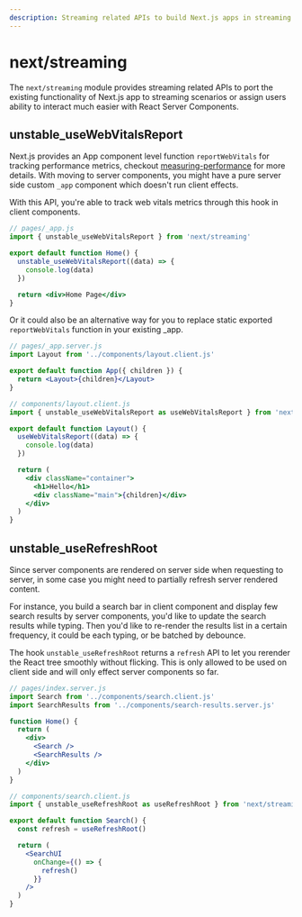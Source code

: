 ```yaml
---
description: Streaming related APIs to build Next.js apps in streaming SSR or with React Server Components.
---
```


# next/streaming

The `next/streaming` module provides streaming related APIs to port the existing functionality of Next.js app to streaming scenarios or assign users ability to interact much easier with React Server Components.

## unstable_useWebVitalsReport

Next.js provides an App component level function `reportWebVitals` for tracking performance metrics, checkout [measuring-performance](docs/advanced-features/measuring-performance) for more details. With moving to server components, you might have a pure server side custom `_app` component which doesn't run client effects.

With this API, you're able to track web vitals metrics through this hook in client components.

```jsx
// pages/_app.js
import { unstable_useWebVitalsReport } from 'next/streaming'

export default function Home() {
  unstable_useWebVitalsReport((data) => {
    console.log(data)
  })

  return <div>Home Page</div>
}
```

Or it could also be an alternative way for you to replace static exported `reportWebVitals` function in your existing \_app.

```jsx
// pages/_app.server.js
import Layout from '../components/layout.client.js'

export default function App({ children }) {
  return <Layout>{children}</Layout>
}
```

```jsx
// components/layout.client.js
import { unstable_useWebVitalsReport as useWebVitalsReport } from 'next/streaming'

export default function Layout() {
  useWebVitalsReport((data) => {
    console.log(data)
  })

  return (
    <div className="container">
      <h1>Hello</h1>
      <div className="main">{children}</div>
    </div>
  )
}
```

## unstable_useRefreshRoot

Since server components are rendered on server side when requesting to server, in some case you might need to partially refresh server rendered content.

For instance, you build a search bar in client component and display few search results by server components, you'd like to update the search results while typing. Then you'd like to re-render the results list in a certain frequency, it could be each typing, or be batched by debounce.

The hook `unstable_useRefreshRoot` returns a `refresh` API to let you rerender the React tree smoothly without flicking. This is only allowed to be used on client side and will only effect server components so far.

```jsx
// pages/index.server.js
import Search from '../components/search.client.js'
import SearchResults from '../components/search-results.server.js'

function Home() {
  return (
    <div>
      <Search />
      <SearchResults />
    </div>
  )
}
```

```jsx
// components/search.client.js
import { unstable_useRefreshRoot as useRefreshRoot } from 'next/streaming'

export default function Search() {
  const refresh = useRefreshRoot()

  return (
    <SearchUI
      onChange={() => {
        refresh()
      }}
    />
  )
}
```
